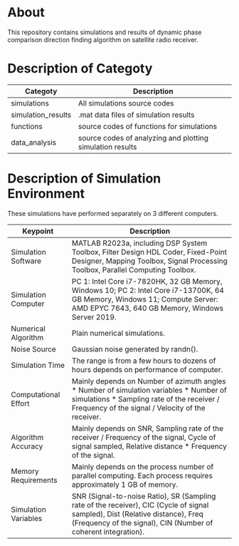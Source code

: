 # About  
This repository contains simulations and results of dynamic phase comparison direction finding algorithm on satellite radio receiver.  

# Description of Categoty  

| Categoty | Description |
| --- | --- |
| simulations | All simulations source codes |
| simulation_results | .mat data files of simulation results |
| functions | source codes of functions for simulations |
| data_analysis | source codes of analyzing and plotting simulation results |

# Description of Simulation Environment  

These simulations have performed separately on 3 different computers.  

| Keypoint | Description |
| --- | --- |
| Simulation Software | MATLAB R2023a, including DSP System Toolbox, Filter Design HDL Coder, Fixed-Point Designer, Mapping Toolbox, Signal Processing Toolbox, Parallel Computing Toolbox. |
| Simulation Computer | PC 1: Intel Core i7-7820HK, 32 GB Memory, Windows 10; PC 2: Intel Core i7-13700K, 64 GB Memory, Windows 11; Compute Server: AMD EPYC 7643, 640 GB Memory, Windows Server 2019. |
| Numerical Algorithm | Plain numerical simulations. |
| Noise Source | Gaussian noise generated by randn(). |
| Simulation Time | The range is from a few hours to dozens of hours depends on performance of computer. |
| Computational Effort  | Mainly depends on Number of azimuth angles * Number of simulation variables * Number of simulations * Sampling rate of the receiver / Frequency of the signal / Velocity of the receiver. |
| Algorithm Accuracy | Mainly depends on SNR, Sampling rate of the receiver / Frequency of the signal, Cycle of signal sampled, Relative distance * Frequency of the signal. |
| Memory Requirements | Mainly depends on the process number of parallel computing. Each process requires approximately 1 GB of memory. |
| Simulation Variables | SNR (Signal-to-noise Ratio), SR (Sampling rate of the receiver), CIC (Cycle of signal sampled), Dist (Relative distance), Freq (Frequency of the signal), CIN (Number of coherent integration). |
